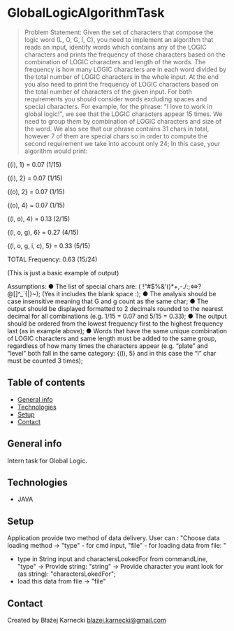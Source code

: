 # GlobalLogicAlgorithmTask
> Problem Statement:
Given the set of characters that compose the logic word (L, O, G, I, C), you need to implement an algorithm that
reads an input, identify words which contains any of the LOGIC characters and prints the frequency of those
characters based on the combination of LOGIC characters and length of the words. The frequency is how many
LOGIC characters are in each word divided by the total number of LOGIC characters in the whole input. At the end
you also need to print the frequency of LOGIC characters based on the total number of characters of the given input.
For both requirements you should consider words excluding spaces and special characters.
For example, for the phrase: "I love to work in global logic!", we see that the LOGIC characters appear 15 times. We
need to group them by combination of LOGIC characters and size of the word. We also see that our phrase contains
31 chars in total, however 7 of them are special chars so in order to compute the second requirement we take into
account only 24;
In this case, your algorithm would print:

{(i), 1} = 0.07 (1/15)

{(i), 2} = 0.07 (1/15)

{(o), 2} = 0.07 (1/15)

{(o), 4} = 0.07 (1/15)

{(l, o), 4} = 0.13 (2/15)

{(l, o, g), 6} = 0.27 (4/15)

{(l, o, g, i, c), 5} = 0.33 (5/15)

TOTAL Frequency: 0.63 (15/24)

(This is just a basic example of output)

Assumptions:
● The list of special chars are: ( !"#$%&'()*+,-./:;<=>?@[\]^_`{|}~); (Yes it includes the blank
space :);
● The analysis should be case insensitive meaning that G and g count as the same char;
● The output should be displayed formatted to 2 decimals rounded to the nearest decimal for all combinations
(e.g. 1/15 = 0.07 and 5/15 = 0.33);
● The output should be ordered from the lowest frequency first to the highest frequency last (as in example
above);
● Words that have the same unique combination of LOGIC characters and same length must be added to the
same group, regardless of how many times the characters appear (e.g. “plate” and “level” both fall in the
same category: {(l), 5} and in this case the “l” char must be counted 3 times);

## Table of contents
* [General info](#general-info)
* [Technologies](#technologies)
* [Setup](#setup)
* [Contact](#contact)

## General info
Intern task for Global Logic.

## Technologies
- JAVA

## Setup
Application provide two method of data delivery. User can :
"Choose data loading method -> "type" - for cmd input, "file" - for loading data from file: "

- type in String input and charactersLookedFor from commandLine,
"type" -> Provide string: "string" -> Provide character you want look for (as string): "charactersLokedFor";
- load this data from file -> "file"


## Contact
Created by Błażej Karnecki
blazej.karnecki@gmail.com
